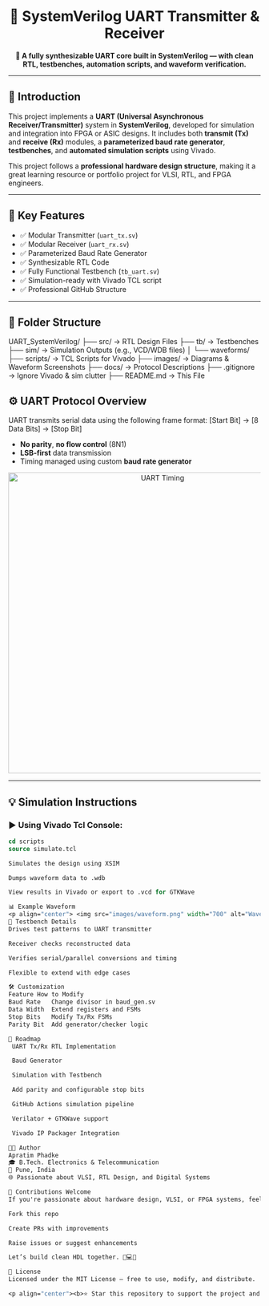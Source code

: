 <h1 align="center">🔌 SystemVerilog UART Transmitter & Receiver</h1>

<p align="center">
</p>

<p align="center">
  <b>📡 A fully synthesizable UART core built in SystemVerilog — with clean RTL, testbenches, automation scripts, and waveform verification.</b>
</p>

---

## 📘 Introduction

This project implements a **UART (Universal Asynchronous Receiver/Transmitter)** system in **SystemVerilog**, developed for simulation and integration into FPGA or ASIC designs. It includes both **transmit (Tx)** and **receive (Rx)** modules, a **parameterized baud rate generator**, **testbenches**, and **automated simulation scripts** using Vivado.

This project follows a **professional hardware design structure**, making it a great learning resource or portfolio project for VLSI, RTL, and FPGA engineers.

---

## 🧠 Key Features

- ✅ Modular Transmitter (`uart_tx.sv`)
- ✅ Modular Receiver (`uart_rx.sv`)
- ✅ Parameterized Baud Rate Generator
- ✅ Synthesizable RTL Code
- ✅ Fully Functional Testbench (`tb_uart.sv`)
- ✅ Simulation-ready with Vivado TCL script
- ✅ Professional GitHub Structure

---

## 📁 Folder Structure
UART_SystemVerilog/
├── src/ → RTL Design Files
├── tb/ → Testbenches
├── sim/ → Simulation Outputs (e.g., VCD/WDB files)
│ └── waveforms/
├── scripts/ → TCL Scripts for Vivado
├── images/ → Diagrams & Waveform Screenshots
├── docs/ → Protocol Descriptions
├── .gitignore → Ignore Vivado & sim clutter
├── README.md → This File

## ⚙️ UART Protocol Overview

UART transmits serial data using the following frame format:
[Start Bit] → [8 Data Bits] → [Stop Bit]

- **No parity**, **no flow control** (8N1)
- **LSB-first** data transmission
- Timing managed using custom **baud rate generator**

<p align="center">
  <img src="images/uart_timing_diagram.png" width="600" alt="UART Timing">
</p>

---

## 💡 Simulation Instructions

### ▶ Using Vivado Tcl Console:

```tcl
cd scripts
source simulate.tcl

Simulates the design using XSIM

Dumps waveform data to .wdb

View results in Vivado or export to .vcd for GTKWave

📊 Example Waveform
<p align="center"> <img src="images/waveform.png" width="700" alt="Waveform"> </p>
🧪 Testbench Details
Drives test patterns to UART transmitter

Receiver checks reconstructed data

Verifies serial/parallel conversions and timing

Flexible to extend with edge cases

🛠 Customization
Feature	How to Modify
Baud Rate	Change divisor in baud_gen.sv
Data Width	Extend registers and FSMs
Stop Bits	Modify Tx/Rx FSMs
Parity Bit	Add generator/checker logic

🧭 Roadmap
 UART Tx/Rx RTL Implementation

 Baud Generator

 Simulation with Testbench

 Add parity and configurable stop bits

 GitHub Actions simulation pipeline

 Verilator + GTKWave support

 Vivado IP Packager Integration

🧑‍💻 Author
Apratim Phadke
🎓 B.Tech. Electronics & Telecommunication
📍 Pune, India
🌐 Passionate about VLSI, RTL Design, and Digital Systems

🤝 Contributions Welcome
If you're passionate about hardware design, VLSI, or FPGA systems, feel free to:

Fork this repo

Create PRs with improvements

Raise issues or suggest enhancements

Let’s build clean HDL together. 🧠💻💥

📄 License
Licensed under the MIT License — free to use, modify, and distribute.

<p align="center"><b>⭐ Star this repository to support the project and inspire more hardware design tutorials!</b></p> ```
